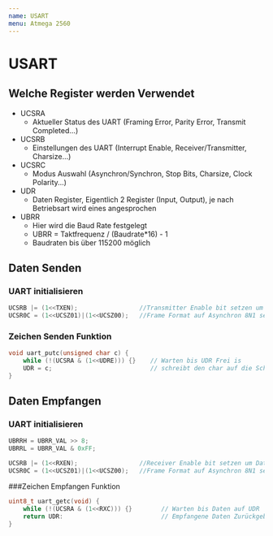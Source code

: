 ```yaml
---
name: USART
menu: Atmega 2560
---
```


# USART

## Welche Register werden Verwendet

- UCSRA
    - Aktueller Status des UART (Framing Error, Parity Error, Transmit Completed...)
- UCSRB
    - Einstellungen des UART (Interrupt Enable, Receiver/Transmitter, Charsize...)
- UCSRC
    - Modus Auswahl (Asynchron/Synchron, Stop Bits, Charsize, Clock Polarity...)
- UDR
    - Daten Register, Eigentlich 2 Register (Input, Output), je nach Betriebsart wird eines angesprochen
- UBRR
    - Hier wird die Baud Rate festgelegt
    - UBRR = Taktfrequenz / (Baudrate*16) - 1
    - Baudraten bis über 115200 möglich
    
## Daten Senden    
### UART initialisieren

```c++
UCSRB |= (1<<TXEN);                 //Transmitter Enable bit setzen um Daten zu empfangen
UCSR0C = (1<<UCSZ01)|(1<<UCSZ00);   //Frame Format auf Asynchron 8N1 setzen
```

### Zeichen Senden Funktion

```c++
void uart_putc(unsigned char c) {
    while (!(UCSRA & (1<<UDRE))) {}    // Warten bis UDR Frei is
    UDR = c;                           // schreibt den char auf die Schnittstelle
}
```

## Daten Empfangen
### UART initialisieren

```c++
UBRRH = UBRR_VAL >> 8;
UBRRL = UBRR_VAL & 0xFF;

UCSRB |= (1<<RXEN);                 //Receiver Enable bit setzen um Daten zu empfangen
UCSR0C = (1<<UCSZ01)|(1<<UCSZ00);   //Frame Format auf Asynchron 8N1 setzen
```

###Zeichen Empfangen Funktion
```c++
uint8_t uart_getc(void) {
    while (!(UCSRA & (1<<RXC))) {}        // Warten bis Daten auf UDR
    return UDR:                           // Empfangene Daten Zurückgeben
}